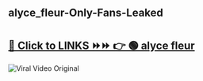 
 ## alyce_fleur-Only-Fans-Leaked

# <h2><a href="https://clipsfans.com/alyce_fleur&ref=git">🔗 Click to LINKS ⏩⏩ 👉 🟢 alyce fleur </a></h2>

<a href="https://clipsfans.com/alyce_fleur&ref=git" rel="nofollow" data-target="animated-image.originalLink"><img src="https://i.ibb.co.com/xMMVF88/686577567.gif" alt="Viral Video Original" style="max-width: 100%; display: inline-block;" data-target="animated-image.originalImage"></a>
